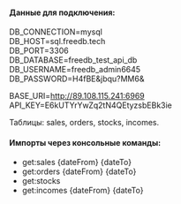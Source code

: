 #### Данные для подключения:

DB_CONNECTION=mysql \
DB_HOST=sql.freedb.tech \
DB_PORT=3306 \
DB_DATABASE=freedb_test_api_db \
DB_USERNAME=freedb_admin6645 \
DB_PASSWORD=H4fBE&jbqu?MM6&

BASE_URI=http://89.108.115.241:6969 \
API_KEY=E6kUTYrYwZq2tN4QEtyzsbEBk3ie

Таблицы: sales, orders, stocks, incomes.

#### Импорты через консольные команды:
- get:sales {dateFrom} {dateTo}
- get:orders {dateFrom} {dateTo}
- get:stocks
- get:incomes {dateFrom} {dateTo}

